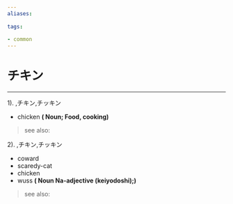 ```yaml
---
aliases:
    
tags:
    
- common
---
```


# チキン
---
1).
,チキン,チッキン

- chicken
**( Noun; Food, cooking)**
> see also: 
            
2).
,チキン,チッキン

- coward
- scaredy-cat
- chicken
- wuss
**( Noun Na-adjective (keiyodoshi);)**
> see also: 
            